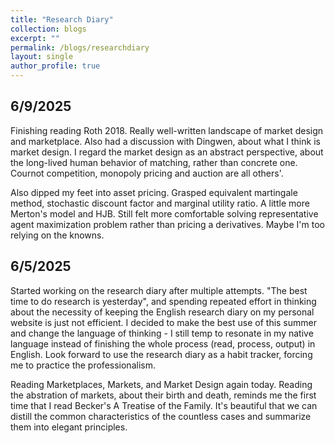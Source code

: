 ```yaml
---
title: "Research Diary"
collection: blogs
excerpt: ""
permalink: /blogs/researchdiary
layout: single
author_profile: true
---
```



## 6/9/2025
Finishing reading Roth 2018. Really well-written landscape of market design and marketplace. Also had a discussion with Dingwen, about what I think is market design. I regard the market design as an abstract perspective, about the long-lived human behavior of matching,  rather than concrete one. Cournot competition, monopoly pricing and auction are all others'.

Also dipped my feet into asset pricing. Grasped equivalent martingale method, stochastic discount factor and marginal utility ratio. A little more Merton's model and HJB. Still felt more comfortable solving representative agent maximization problem rather than pricing a derivatives. Maybe I'm too relying on the knowns.

## 6/5/2025
Started working on the research diary after multiple attempts. "The best time to do research is yesterday", and spending repeated effort in thinking about the necessity of keeping the English research diary on my personal website is just not efficient. I decided to make the best use of this summer and change the language of thinking - I still temp to resonate in my native language instead of finishing the whole process (read, process, output) in English. Look forward to use the research diary as a habit tracker, forcing me to practice the professionalism.

Reading Marketplaces, Markets, and Market Design again today. Reading the abstration of markets, about their birth and death, reminds me the first time that I read Becker's A Treatise of the Family. It's beautiful that we can distill the common characteristics of the countless cases and summarize them into elegant principles.



